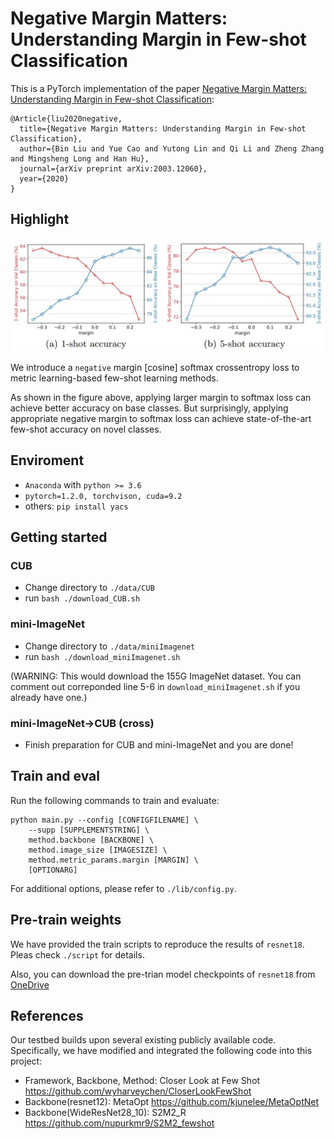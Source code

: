 # Negative Margin Matters: Understanding Margin in Few-shot Classification

This is a PyTorch implementation of the paper [Negative Margin Matters: Understanding Margin in Few-shot Classification](https://arxiv.org/abs/2003.12060):

```
@Article{liu2020negative,
  title={Negative Margin Matters: Understanding Margin in Few-shot Classification},
  author={Bin Liu and Yue Cao and Yutong Lin and Qi Li and Zheng Zhang and Mingsheng Long and Han Hu},
  journal={arXiv preprint arXiv:2003.12060},
  year={2020}
}
```

## Highlight

![acc_wrt_margin](figures/fig1.png)

We introduce a `negative` margin [cosine] softmax crossentropy loss to metric learning-based few-shot learning methods.

As shown in the figure above, applying larger margin to softmax loss can achieve better accuracy on base classes. But surprisingly, applying appropriate negative margin to softmax loss can achieve
state-of-the-art few-shot accuracy on novel classes.

## Enviroment
 - `Anaconda` with `python >= 3.6`
 - `pytorch=1.2.0, torchvison, cuda=9.2`
 - others: `pip install yacs`

## Getting started
### CUB
* Change directory to `./data/CUB`
* run `bash ./download_CUB.sh`

### mini-ImageNet
* Change directory to `./data/miniImagenet`
* run `bash ./download_miniImagenet.sh` 

(WARNING: This would download the 155G ImageNet dataset. You can comment out correponded line 5-6 in `download_miniImagenet.sh` if you already have one.) 

### mini-ImageNet->CUB (cross)
* Finish preparation for CUB and mini-ImageNet and you are done!

## Train and eval
Run the following commands to train and evaluate:

```
python main.py --config [CONFIGFILENAME] \
    --supp [SUPPLEMENTSTRING] \
    method.backbone [BACKBONE] \
    method.image_size [IMAGESIZE] \
    method.metric_params.margin [MARGIN] \
    [OPTIONARG]
```

 For additional options, please refer to `./lib/config.py`.

## Pre-train weights

We have provided the train scripts to reproduce the results of `resnet18`. Pleas check `./script` for details.

Also, you can download the pre-trian model checkpoints of `resnet18` from [OneDrive](https://1drv.ms/u/s!AsaPPmtCAq08pRM54_CuGPFbfgUz?e=ydjBfW)

## References
Our testbed builds upon several existing publicly available code. Specifically, we have modified and integrated the following code into this project:

* Framework, Backbone, Method: Closer Look at Few Shot
https://github.com/wyharveychen/CloserLookFewShot
* Backbone(resnet12): MetaOpt
https://github.com/kjunelee/MetaOptNet
* Backbone(WideResNet28_10): S2M2_R
https://github.com/nupurkmr9/S2M2_fewshot
